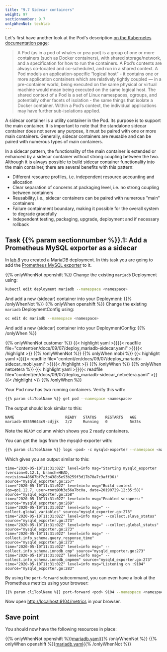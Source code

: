 ```yaml
---
title: "9.7 Sidecar containers"
weight: 97
sectionnumber: 9.7
onlyWhenNot: techlab
---
```


Let's first have another look at the Pod's description [on the Kubernetes documentation page](https://kubernetes.io/docs/concepts/workloads/pods/pod/):

> A Pod (as in a pod of whales or pea pod) is a group of one or more containers (such as Docker containers), with shared storage/network, and a specification for how to run the containers. A Pod’s contents are always co-located and co-scheduled, and run in a shared context. A Pod models an application-specific “logical host” - it contains one or more application containers which are relatively tightly coupled — in a pre-container world, being executed on the same physical or virtual machine would mean being executed on the same logical host.
> The shared context of a Pod is a set of Linux namespaces, cgroups, and potentially other facets of isolation - the same things that isolate a Docker container. Within a Pod’s context, the individual applications may have further sub-isolations applied.

A sidecar container is a utility container in the Pod. Its purpose is to support the main container. It is important to note that the standalone sidecar container does not serve any purpose, it must be paired with one or more main containers. Generally, sidecar containers are reusable and can be paired with numerous types of main containers.

In a sidecar pattern, the functionality of the main container is extended or enhanced by a sidecar container without strong coupling between the two. Although it is always possible to build sidecar container functionality into the main container, there are several benefits with this pattern:

* Different resource profiles, i.e. independent resource accounting and allocation
* Clear separation of concerns at packaging level, i.e. no strong coupling between containers
* Reusability, i.e., sidecar containers can be paired with numerous "main" containers
* Failure containment boundary, making it possible for the overall system to degrade gracefully
* Independent testing, packaging, upgrade, deployment and if necessary rollback


## Task {{% param sectionnumber %}}.1: Add a Prometheus MySQL exporter as a sidecar

In [lab 8](../../08/) you created a MariaDB deployment. In this task you are going to add the [Prometheus MySQL exporter](https://github.com/prometheus/mysqld_exporter) to it.

{{% onlyWhenNot openshift %}}
Change the existing `mariadb` Deployment using:

```bash
kubectl edit deployment mariadb --namespace <namespace>
```

And add a new (sidecar) container into your Deployment:
{{% /onlyWhenNot %}}
{{% onlyWhen openshift %}}
Change the existing `mariadb` DeploymentConfig using:

```bash
oc edit dc mariadb --namespace <namespace>
```

And add a new (sidecar) container into your DeploymentConfig:
{{% /onlyWhen %}}

{{% onlyWhenNot customer %}}
{{< highlight yaml >}}{{< readfile file="content/en/docs/09/07/deploy_mariadb-sidecar.yaml" >}}{{< /highlight >}}
{{% /onlyWhenNot %}}
{{% onlyWhen mobi %}}
{{< highlight yaml >}}{{< readfile file="content/en/docs/09/07/deploy_mariadb-sidecar_mobi.yaml" >}}{{< /highlight >}}
{{% /onlyWhen %}}
{{% onlyWhen netcetera %}}
{{< highlight yaml >}}{{< readfile file="content/en/docs/09/07/deploy_mariadb-sidecar_netcetera.yaml" >}}{{< /highlight >}}
{{% /onlyWhen %}}

Your Pod now has two running containers. Verify this with:

```bash
{{% param cliToolName %}} get pod --namespace <namespace>
```

The output should look similar to this:

```
NAME                       READY   STATUS    RESTARTS   AGE
mariadb-65559644c9-cdjjk   2/2     Running   0          5m35s
```

Note the `READY` column which shows you 2 ready containers.

You can get the logs from the mysqld-exporter with:

```bash
{{% param cliToolName %}} logs <pod> -c mysqld-exporter --namespace <namespace>
```

Which gives you an output similar to this:

```
time="2020-05-10T11:31:02Z" level=info msg="Starting mysqld_exporter (version=0.12.1, branch=HEAD, revision=48667bf7c3b438b5e93b259f3d17b70a7c9aff96)" source="mysqld_exporter.go:257"
time="2020-05-10T11:31:02Z" level=info msg="Build context (go=go1.12.7, user=root@0b3e56a7bc0a, date=20190729-12:35:58)" source="mysqld_exporter.go:258"
time="2020-05-10T11:31:02Z" level=info msg="Enabled scrapers:" source="mysqld_exporter.go:269"
time="2020-05-10T11:31:02Z" level=info msg=" --collect.global_variables" source="mysqld_exporter.go:273"
time="2020-05-10T11:31:02Z" level=info msg=" --collect.slave_status" source="mysqld_exporter.go:273"
time="2020-05-10T11:31:02Z" level=info msg=" --collect.global_status" source="mysqld_exporter.go:273"
time="2020-05-10T11:31:02Z" level=info msg=" --collect.info_schema.query_response_time" source="mysqld_exporter.go:273"
time="2020-05-10T11:31:02Z" level=info msg=" --collect.info_schema.innodb_cmp" source="mysqld_exporter.go:273"
time="2020-05-10T11:31:02Z" level=info msg=" --collect.info_schema.innodb_cmpmem" source="mysqld_exporter.go:273"
time="2020-05-10T11:31:02Z" level=info msg="Listening on :9104" source="mysqld_exporter.go:283"
```

By using the `port-forward` subcommand, you can even have a look at the Prometheus metrics using your browser:

```bash
{{% param cliToolName %}} port-forward <pod> 9104 --namespace <namespace>
```

Now open <http://localhost:9104/metrics> in your browser.


## Save point

You should now have the following resources in place:

{{% onlyWhenNot openshift %}}[mariadb.yaml](mariadb.yaml){{% /onlyWhenNot %}}
{{% onlyWhen openshift %}}[mariadb.yaml](mariadb_openshift.yaml){{% /onlyWhenNot %}}
